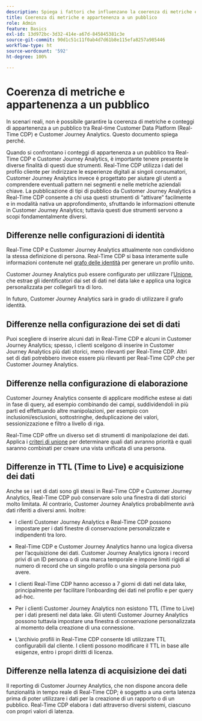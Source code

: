 ```yaml
---
description: Spiega i fattori che influenzano la coerenza di metriche e conteggi di appartenenza a un pubblico tra Real-time Customer Data Platform (Real-Time CDP) e Customer Journey Analytics.
title: Coerenza di metriche e appartenenza a un pubblico
role: Admin
feature: Basics
exl-id: 13d972bc-3d32-414e-a67d-845845381c3e
source-git-commit: 90d1c51c11f0ab4d7d61b8e115efa8257a985446
workflow-type: ht
source-wordcount: '592'
ht-degree: 100%

---
```



# Coerenza di metriche e appartenenza a un pubblico

In scenari reali, non è possibile garantire la coerenza di metriche e conteggi di appartenenza a un pubblico tra Real-time Customer Data Platform (Real-Time CDP) e Customer Journey Analytics. Questo documento spiega perché.

Quando si confrontano i conteggi di appartenenza a un pubblico tra Real-Time CDP e Customer Journey Analytics, è importante tenere presente le diverse finalità di questi due strumenti. Real-Time CDP utilizza i dati del profilo cliente per indirizzare le esperienze digitali ai singoli consumatori, Customer Journey Analytics invece è progettato per aiutare gli utenti a comprendere eventuali pattern nei segmenti e nelle metriche aziendali chiave. La pubblicazione di tipi di pubblico da Customer Journey Analytics a Real-Time CDP consente a chi usa questi strumenti di “attivare” facilmente e in modalità nativa un approfondimento, sfruttando le informazioni ottenute in Customer Journey Analytics; tuttavia questi due strumenti servono a scopi fondamentalmente diversi.

## Differenze nelle configurazioni di identità

Real-Time CDP e Customer Journey Analytics attualmente non condividono la stessa definizione di persona. Real-Time CDP si basa interamente sulle informazioni contenute nel [grafo delle identità](https://experienceleague.adobe.com/docs/platform-learn/tutorials/identities/understanding-identity-and-identity-graphs.html?lang=it) per generare un profilo unito.

Customer Journey Analytics può essere configurato per utilizzare l’[Unione](../stitching/overview.md), che estrae gli identificatori dai set di dati nel data lake e applica una logica personalizzata per collegarli tra di loro.

In futuro, Customer Journey Analytics sarà in grado di utilizzare il grafo identità.

## Differenze nella configurazione dei set di dati

Puoi scegliere di inserire alcuni dati in Real-Time CDP e alcuni in Customer Journey Analytics; spesso, i clienti scelgono di inserire in Customer Journey Analytics più dati storici, meno rilevanti per Real-Time CDP. Altri set di dati potrebbero invece essere più rilevanti per Real-Time CDP che per Customer Journey Analytics.

## Differenze nella configurazione di elaborazione

Customer Journey Analytics consente di applicare modifiche estese ai dati in fase di query, ad esempio combinando dei campi, suddividendoli in più parti ed effettuando altre manipolazioni, per esempio con inclusioni/esclusioni, sottostringhe, deduplicazione dei valori, sessionizzazione e filtro a livello di riga.

Real-Time CDP offre un diverso set di strumenti di manipolazione dei dati. Applica i [criteri di unione](https://experienceleague.adobe.com/docs/experience-platform/profile/merge-policies/overview.html?lang=it) per determinare quali dati avranno priorità e quali saranno combinati per creare una vista unificata di una persona.

## Differenze in TTL (Time to Live) e acquisizione dei dati

Anche se i set di dati sono gli stessi in Real-Time CDP e Customer Journey Analytics, Real-Time CDP può conservare solo una finestra di dati storici molto limitata. Al contrario, Customer Journey Analytics probabilmente avrà dati riferiti a diversi anni. Inoltre:

* I clienti Customer Journey Analytics e Real-Time CDP possono impostare per i dati finestre di conservazione personalizzate e indipendenti tra loro.

* Real-Time CDP e Customer Journey Analytics hanno una logica diversa per l’acquisizione dei dati. Customer Journey Analytics ignora i record privi di un ID persona o di una marca temporale e impone limiti rigidi al numero di record che un singolo profilo o una singola persona può avere.

* I clienti Real-Time CDP hanno accesso a 7 giorni di dati nel data lake, principalmente per facilitare l’onboarding dei dati nel profilo e per query ad-hoc.

* Per i clienti Customer Journey Analytics non esistono TTL (Time to Live) per i dati presenti nel data lake. Gli utenti Customer Journey Analytics possono tuttavia impostare una finestra di conservazione personalizzata al momento della creazione di una connessione.

* L’archivio profili in Real-Time CDP consente ldi utilizzare TTL configurabili dal cliente. I clienti possono modificare il TTL in base alle esigenze, entro i propri diritti di licenza.

## Differenze nella latenza di acquisizione dei dati

Il reporting di Customer Journey Analytics, che non dispone ancora delle funzionalità in tempo reale di Real-Time CDP; è soggetto a una certa latenza prima di poter utilizzare i dati per la creazione di un rapporto o di un pubblico. Real-Time CDP elabora i dati attraverso diversi sistemi, ciascuno con propri valori di latenza.
